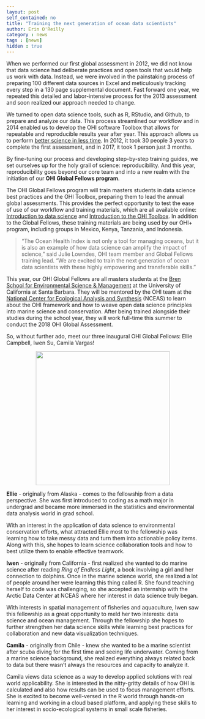 ```yaml
---
layout: post
self_contained: no
title: "Training the next generation of ocean data scientists"
author: Erin O'Reilly
category : news 
tags : [news]
hidden : true
---
```


When we performed our first global assessment in 2012, we did not know that data science had deliberate practices and open tools that would help us work with data. Instead, we were involved in the painstaking process of preparing 100 different data sources in Excel and meticulously tracking every step in a 130 page supplemental document. Fast forward one year, we repeated this detailed and labor-intensive process for the 2013 assessment and soon realized our approach needed to change. 

We turned to open data science tools, such as R, RStudio, and Github, to prepare and analyze our data. This process streamlined our workflow and in 2014 enabled us to develop the OHI software Toolbox that allows for repeatable and reproducible results year after year. This approach allows us to perform [better science in less time](https://github.com/rstudio/rstudio-conf/tree/master/2018). In 2012, it took 30 people 3 years to complete the first assessment, and in 2017, it took 1 person just 3 months. 

By fine-tuning our process and developing step-by-step training guides, we set ourselves up for the holy grail of science: reproducibility. And this year, reproducibility goes beyond our core team and into a new realm with the initiation of our **OHI Global Fellows program**.

The OHI Global Fellows program will train masters students in data science best practices and the OHI Toolbox, preparing them to lead the annual global assessments. This provides the perfect opportunity to test the ease of use of our workflow and training materials, which are all available online: [Introduction to data science](http://ohi-science.org/data-science-training/) and [Introduction to the OHI Toolbox](http://ohi-science.org/toolbox-training/). In addition to the Global Fellows, these training materials are being used by our OHI+ program, including groups in Mexico, Kenya, Tanzania, and Indonesia.

> “The Ocean Health Index is not only a tool for managing oceans, but it is also an example of how data science can amplify the impact of science,” said Julie Lowndes, OHI team member and Global Fellows training lead. “We are excited to train the next generation of ocean data scientists with these highly empowering and transferable skills.”

This year, our OHI Global Fellows are all masters students at the [Bren School for Environmental Science & Management](https://www.bren.ucsb.edu/) at the University of California at Santa Barbara. They will be mentored by the OHI team at the [National Center for Ecological Analysis and Synthesis](https://www.nceas.ucsb.edu/) (NCEAS) to learn about the OHI framework and how to weave open data science principles into marine science and conservation. After being trained alongside their studies during the school year, they will work full-time this summer to conduct the 2018 OHI Global Assessment. 

So, without further ado, meet our three inaugural OHI Global Fellows: Ellie Campbell, Iwen Su, Camila Vargas!

<center><img src="../assets/blog_images/global_fellows.png" width="350px"></center>

**Ellie** - originally from Alaska - comes to the fellowship from a data perspective. She was first introduced to coding as a math major in undergrad and became more immersed in the statistics and environmental data analysis world in grad school. 

With an interest in the application of data science to environmental conservation efforts, what attracted Ellie most to the fellowship was learning how to take messy data and turn them into actionable policy items. Along with this, she hopes to learn science collaboration tools and how to best utilize them to enable effective teamwork. 

**Iwen** - originally from California - first realized she wanted to do marine science after reading *Ring of Endless Light*, a book involving a girl and her connection to dolphins. Once in the marine science world, she realized a lot of people around her were learning this thing called R. She found teaching herself to code was challenging, so she accepted an internship with the Arctic Data Center at NCEAS where her interest in data science truly began. 

With interests in spatial management of fisheries and aquaculture, Iwen saw this fellowship as a great opportunity to meld her two interests: data science and ocean management. Through the fellowship she hopes to further strengthen her data science skills while learning best practices for collaboration and new data visualization techniques. 

**Camila** - originally from Chile - knew she wanted to be a marine scientist after scuba diving for the first time and seeing life underwater. Coming from a marine science background, she realized everything always related back to data but there wasn’t always the resources and capacity to analyze it. 

Camila views data science as a way to develop applied solutions with real world applicability. She is interested in the nitty-gritty details of how OHI is calculated and also how results can be used to focus management efforts. She is excited to become well-versed in the R world through hands-on learning and working in a cloud based platform, and applying these skills to her interest in socio-ecological systems in small scale fisheries. 

